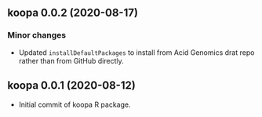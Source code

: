 ## koopa 0.0.2 (2020-08-17)

### Minor changes

- Updated `installDefaultPackages` to install from Acid Genomics drat repo
  rather than from GitHub directly.

## koopa 0.0.1 (2020-08-12)

- Initial commit of koopa R package.
